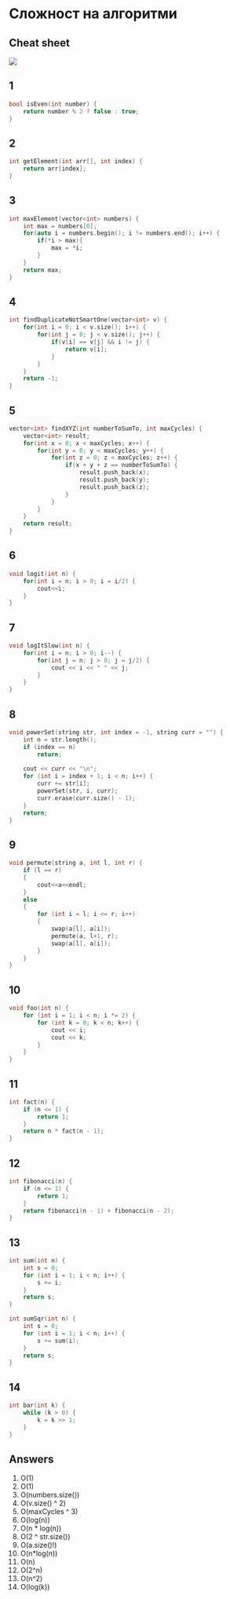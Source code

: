 # Сложност на алгоритми

## Cheat sheet
![](https://i.stack.imgur.com/5eFMU.png)

## 1

```c++
bool isEven(int number) {
    return number % 2 ? false : true;
}
```

## 2

```c++
int getElement(int arr[], int index) {
    return arr[index];
}
```

## 3

```c++
int maxElement(vector<int> numbers) {
    int max = numbers[0];
    for(auto i = numbers.begin(); i != numbers.end(); i++) {
        if(*i > max){
            max = *i;
        }
    }
    return max;
}
```

## 4

```c++
int findDuplicateNotSmartOne(vector<int> v) {
    for(int i = 0; i < v.size(); i++) {
        for(int j = 0; j < v.size(); j++) {
            if(v[i] == v[j] && i != j) {
                return v[i];
            }
        }
    }
    return -1;
}
```

## 5

```c++
vector<int> findXYZ(int numberToSumTo, int maxCycles) {
    vector<int> result;
    for(int x = 0; x < maxCycles; x++) {
        for(int y = 0; y < maxCycles; y++) {
            for(int z = 0; z < maxCycles; z++) {
                if(x + y + z == numberToSumTo) {
                    result.push_back(x);
                    result.push_back(y);
                    result.push_back(z);
                }
            }
        }
    }
    return result;
}
```

## 6

```c++
void logit(int n) {
    for(int i = n; i > 0; i = i/2) {
        cout<<i;
    }
}
```

## 7

```c++
void logItSlow(int n) {
    for(int i = n; i > 0; i--) {
        for(int j = n; j > 0; j = j/2) {
            cout << i << " " << j;
        }
    }
}
```

## 8

```c++
void powerSet(string str, int index = -1, string curr = "") {
    int n = str.length();
    if (index == n)
        return;
    
    cout << curr << "\n";  
    for (int i = index + 1; i < n; i++) {
        curr += str[i];
        powerSet(str, i, curr);
        curr.erase(curr.size() - 1);
    }
    return;
}
```

## 9

```c++
void permute(string a, int l, int r) { 
    if (l == r)
    {
        cout<<a<<endl;
    }
    else
    {
        for (int i = l; i <= r; i++) 
        {   
            swap(a[l], a[i]);
            permute(a, l+1, r);
            swap(a[l], a[i]);
        } 
    } 
}
```

## 10

```c++
void foo(int n) {
    for (int i = 1; i < n; i *= 2) {
        for (int k = 0; k < n; k++) {
            cout << i;
            cout << k;
        }
    }
}
```

## 11

```c++
int fact(n) {
    if (n <= 1) {
        return 1;
    }
    return n * fact(n - 1);
}
```

## 12

```c++
int fibonacci(n) {
    if (n <= 1) {
        return 1;
    }
    return fibonacci(n - 1) + fibonacci(n - 2);
}
```

## 13

```c++
int sum(int n) {
    int s = 0;
    for (int i = 1; i < n; i++) {
        s += i;
    }
    return s;
}

int sumSqr(int n) {
    int s = 0;
    for (int i = 1; i < n; i++) {
        s += sum(i);
    }
    return s;
}
```

## 14

```c++
int bar(int k) {
    while (k > 0) {
        k = k >> 1;
    }
}
```


## Answers

1. O(1)
2. O(1)
3. O(numbers.size())
4. O(v.size() ^ 2)
5. O(maxCycles ^ 3)
6. O(log(n))
7. O(n * log(n))
8. O(2 ^ str.size())
9. O(a.size()!)
10. O(n*log(n))
11. O(n)
12. O(2^n)
13. O(n^2)
14. O(log(k))

